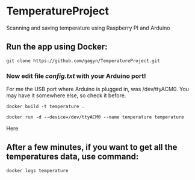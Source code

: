 # TemperatureProject
Scanning and saving temperature using Raspberry PI and Arduino

## Run the app using Docker:

`git clone https://github.com/gagyn/TemperatureProject.git`

### Now edit file ***config.txt*** with your Arduino port!

For me the USB port where Arduino is plugged in, was /dev/ttyACM0. You may have it somewhere else, so check it before.

`docker build -t temperature .`

`docker run -d --device=/dev/ttyACM0 --name temperature temperature`

Here 

## After a few minutes, if you want to get all the temperatures data, use command:

`docker logs temperature`
